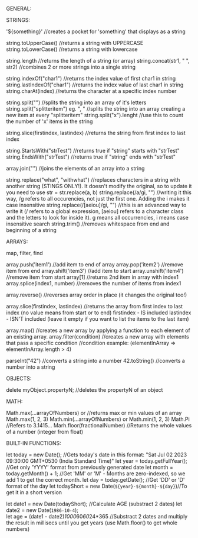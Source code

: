 GENERAL:

STRINGS:

'${something}'                                      //creates a pocket for 'something' that displays as a string

string.toUpperCase()                                //returns a string with UPPERCASE
string.toLowerCase()                                //returns a string with lowercase

string.length                                       //returns the length of a string (or array)
string.concat(str1, " ", str2)                      //combines 2 or more strings into a single string

string.indexOf("char1")                             //returns the index value of first char1 in string
string.lastIndexOf("char1")                         //returns the index value of last char1 in string
string.charAt(index)                                //returns the character at a specific index number

string.split("")                                    //splits the string into an array of it's letters
string.split("splitteritem") eg. ", "               //splits the string into an array creating a new item at every "splitteritem"
string.split("x").lenght                            //use this to count the number of 'x' items in the string

string.slice(firstindex, lastindex)                 //returns the string from first index to last index

string.StartsWith("strTest")                        //returns true if "string" starts with "strTest"
string.EndsWith("strTest")                          //returns true if "string" ends with "strTest"

array.join("")                                      //joins the elements of an array into a string

string.replace("what", "withwhat")                  //replaces characters in a string with another string (STINGS ONLY!). It doesn't modify the original, so to update it you need to use str = str.replace(a, b)
string.replace(/a/gi, "")                           //writing it this way, /g refers to all occurencies, not just the first one. Adding the i makes it case insensitive
string.replace(/[aeiou]/gi, "")                     //this is an advanced way to write it (/ refers to a global expression, [aeiou] refers to a character class and the letters to look for inside it). g means all occurrencies, i means case insensitive search
string.trim()                                       //removes whitespace from end and beginning of a string

ARRAYS:

map, filter, find

array.push('item1')                                 //add item to end of array
array.pop('item2')                                  //remove item from end
array.shift('item3')                                //add item to start
array.unshift('item4')                              //remove item from start
array[1]                                            //returns 2nd item in array with index1
array.splice(index1, number)                        //removes the number of items from index1

array.reverse()                                     //reverses array order in place (it changes the original too!)

array.slice(firstindex, lastindex)                  //returns the array from first index to last index (no value means from start or to end)
                                                      firstindex - IS included
                                                      lastindex - ISN'T included (leave it empty if you want to list the items to the last item)

array.map()                                         //creates a new array by applying a function to each element of an existing array.
array.filter(condition)                             //creates a new array with elements that pass a specific condition
                                                    //condition example: (elementInArray => elementInArray.length > 4)

parseInt("42")                                      //converts a string into a number
42.toString()                                       //converts a number into a string

OBJECTS:

delete myObject.propertyN;                           //deletes the propertyN of an object                

MATH:

Math.max(...arrayOfNumbers) or                      //returns max or min values of an array
    Math.max(1, 2, 3)
Math.min(...arrayOfNumbers) or
    Math.min(1, 2, 3)
Math.Pi                                             //Refers to 3.1415...
Marh.floor(fractionalNumber)                        //Returns the whole values of a number (integer from float)

BUILT-IN FUNCTIONS:

let today = new Date();                             //Gets today's date in this format: "Sat Jul 02 2023 09:30:00 GMT+0530 (India Standard Time)"
let year = today.getFullYear();                     //Get only 'YYYY' format from previously generated date
let month = today.getMonth() + 1;                   //Get 'MM' or 'M' - Months are zero-indexed, so we add 1 to get the correct month.
let day = today.getDate();                          //Get 'DD' or 'D' format of the day
let todayShort = new Date(`${year}-${month}-${day}`)//To get it in a short version

let date1 = new Date(todayShort);                   //Calculate AGE (substract 2 dates)
let date2 = new Date(`1986-10-4`);                  
let age = (date1 - date2)*1000*60*60*24*365         //Substract 2 dates and multiply the result in millisecs until you get years (use Math.floor() to get whole numbers)